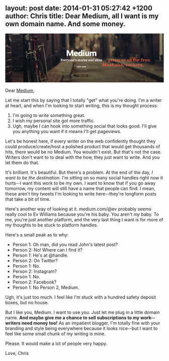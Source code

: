 layout: post
date: 2014-01-31 05:27:42 +1200
author: Chris
title: Dear Medium, all I want is my own domain name. And some money.
----

![cxj3.png](/media/2014-01-31-cxj3.png)

<!-- excerpt -->

Dear [Medium](https://medium.com/),

Let me start this by saying that I totally "get" what you're doing. I'm a writer at heart, and when I'm looking to start writing, this is my thought process:

1. I'm going to write something great.
2. I wish my personal site got more traffic.
3. Ugh, maybe I can hook into something social that looks good. I'll give you anything you want if it means I'll get pageviews.

Let's be honest here, if every writer on the web confidently thought they could produce/create/host a polished product that would get thousands of hits, there would be no Medium. You wouldn't exist. But that's not the case. Writers don't want to to deal with the how, they just want to write. And you let them do that.

<!-- /excerpt -->

It's brilliant. It's beautiful. But there's a problem. At the end of the day, *I want to be the destination*. I'm sitting on so many social handles right now it hurts--I want this work to be my own. I want to know that if you go away tomorrow, my content will still have a name that people can find. I mean, these aren't tiny tweets I'm looking to write here--they're longform posts that take a bit of time. 

Here's another way of looking at it. medium.com/@ev probably seems really cool to Ev Williams because you're his baby. You aren't *my* baby. To me, you're just another platform, and the very last thing I want is for more of my thoughts to be stuck to platform handles. 

Here's a small peak as to why:

+ Person 1: Oh man, did you read John's latest post?
+ Person 2: No! Where can I find it?
+ Person 1: He's at @handle.
+ Person 2: On Twitter?
+ Person 1: No.
+ Person 2: Instagram?
+ Person 1: No. 
+ Person 2: Facebook?
+ Person 1: No Person 2, Medium.

Ugh, it's just too much. I feel like I'm stuck with a hundred safety deposit boxes, but no house.

But I like you, Medium. I want to use you. Just let me plug in a little domain name. **And maybe give me a chance to sell subscriptions to my work--writers need money too!** As an impatient blogger, I'm totally fine with your branding and style being everywhere because it looks nice--but I want to feel like some small chunk of my writing is mine. 

Please. It would make a lot of people very happy. 

Love, 
Chris
